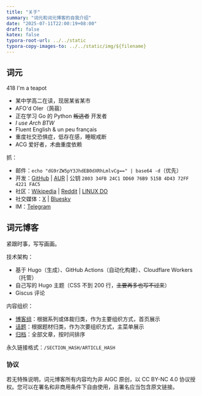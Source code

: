 ```yaml
---
title: "关于"
summary: "词元和词元博客的自我介绍"
date: "2025-07-11T22:00:19+08:00"
draft: false
katex: false
typora-root-url: ../../static
typora-copy-images-to: ../../static/img/${filename}
---
```


## 词元

418 I'm a teapot

- 某中学高二在读，现居某省某市
- AFO'd OIer（蒟蒻）
- 正在学习 Go 的 Python ~~叛逃者~~ 开发者
- *I use Arch BTW*
- Fluent English & un peu français
- 重度社交恐惧症，低存在感，睡眠戒断
- ACG 爱好者，术曲重度依赖

抓：

- 邮件：`echo "dG9rZW5pY3JhdEB0dXRhLmlvCg==" | base64 -d`（优先）
- 开发：[GitHub](https://github.com/tokenicrat) | [AUR](https://aur.archlinux.org/account/tokenicrat) | 公钥 `2803 34FB 24C1 DD60 76B9 515B 4D43 72FF 4221 FAC5`
- 社区：[Wikipedia](https://zh.wikipedia.org/wiki/User:Tokenicrat) | [Reddit](https://reddit.com/u/tokenicrat) | [LINUX DO](https://linux.do/u/tokenicrat)
- 社交媒体：[X](https://x.com/tokenicrat) | [Bluesky](https://bsky.app/profile/tokenicrat.bsky.social)
- IM：[Telegram](https://t.me/tokenicrat)

## 词元博客

紧跟时事，写写画画。

技术架构：

- 基于 Hugo（生成）、GitHub Actions（自动化构建）、Cloudflare Workers（托管）
- 自己写的 Hugo 主题（CSS 不到 200 行，~~主要再多也写不过来~~）
- Giscus 评论

内容组织：

- [博客组](/)：根据系列或体裁归类，作为主要组织方式，首页展示
- [话题](/topics/)：根据题材归类，作为次要组织方式，主菜单展示
- [归档](/archives/)：全部文章，按时间排序

永久链接格式：`/SECTION_HASH/ARTICLE_HASH`

### 协议

若无特殊说明，词元博客所有内容均为非 AIGC 原创，以 CC BY-NC 4.0 协议授权。您可以在署名和非商用条件下自由使用，且署名应当包含原文链接。
